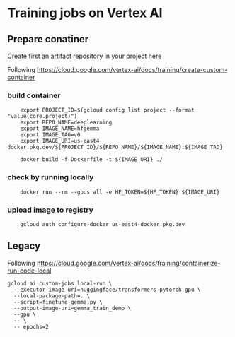# Training jobs on Vertex AI


## Prepare conatiner

Create first an artifact repository in your project [here](https://cloud.google.com/artifact-registry/docs/docker/store-docker-container-images#before-you-begin)

Following https://cloud.google.com/vertex-ai/docs/training/create-custom-container 


### build container

        export PROJECT_ID=$(gcloud config list project --format "value(core.project)")
        export REPO_NAME=deeplearning
        export IMAGE_NAME=hfgemma
        export IMAGE_TAG=v0
        export IMAGE_URI=us-east4-docker.pkg.dev/${PROJECT_ID}/${REPO_NAME}/${IMAGE_NAME}:${IMAGE_TAG}
        
        docker build -f Dockerfile -t ${IMAGE_URI} ./


### check by running locally 

        docker run --rm --gpus all -e HF_TOKEN=${HF_TOKEN} ${IMAGE_URI}

### upload image to registry

        gcloud auth configure-docker us-east4-docker.pkg.dev




## Legacy
Following https://cloud.google.com/vertex-ai/docs/training/containerize-run-code-local


    gcloud ai custom-jobs local-run \
      --executor-image-uri=huggingface/transformers-pytorch-gpu \
      --local-package-path=. \
      --script=finetune-gemma.py \
      --output-image-uri=gemma_train_demo \
      --gpu \
      -- \
      -- epochs=2
